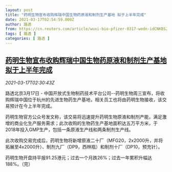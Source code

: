 ```yaml
---
layout: post
title: "药明生物宣布收购辉瑞中国生物药原液和制剂生产基地 拟于上半年完成"
date: 2021-03-17T02:54:59.000Z
author: 路透
from: https://cn.reuters.com/article/wuxi-bio-pfizer-0317-wedn-idCNKBS2B909F
tags: [ 路透 ]
categories: [ 路透 ]
---
```

<!--1615949699000-->
[药明生物宣布收购辉瑞中国生物药原液和制剂生产基地 拟于上半年完成](https://cn.reuters.com/article/wuxi-bio-pfizer-0317-wedn-idCNKBS2B909F)
------

<div>
<div><i>2021-03-17T02:30:43Z</i></div><p>路透北京3月17日 - 中国开放式生物制药技术平台公司--药明生物周三宣布，将收购辉瑞中国位于杭州的先进生物药生产基地，相关员工也将由药明生物接收，该交易预计在今上半年完成。</p><p>药明生物官方公众号发文称，该交易将迅速提升药明生物原液和制剂产能，满足激增的商业化生产服务需求；此次收购的生物药生产基地面积达五万平方米，于2018年投入GMP生产，包括一条原液生产线和两条制剂生产线。</p><p>此次收购交易完成后，药明生物将新增原液二十厂（MFG20，2x2000升，并将拓展至4x2000升）、制剂九厂（DP9，西林瓶）和制剂十厂（DP10，预充针）。</p><p>药明生物开盘持平报91.25港元；过去一个月跌26%；过去一年累积升幅达188%。（完）</p>
</div>
